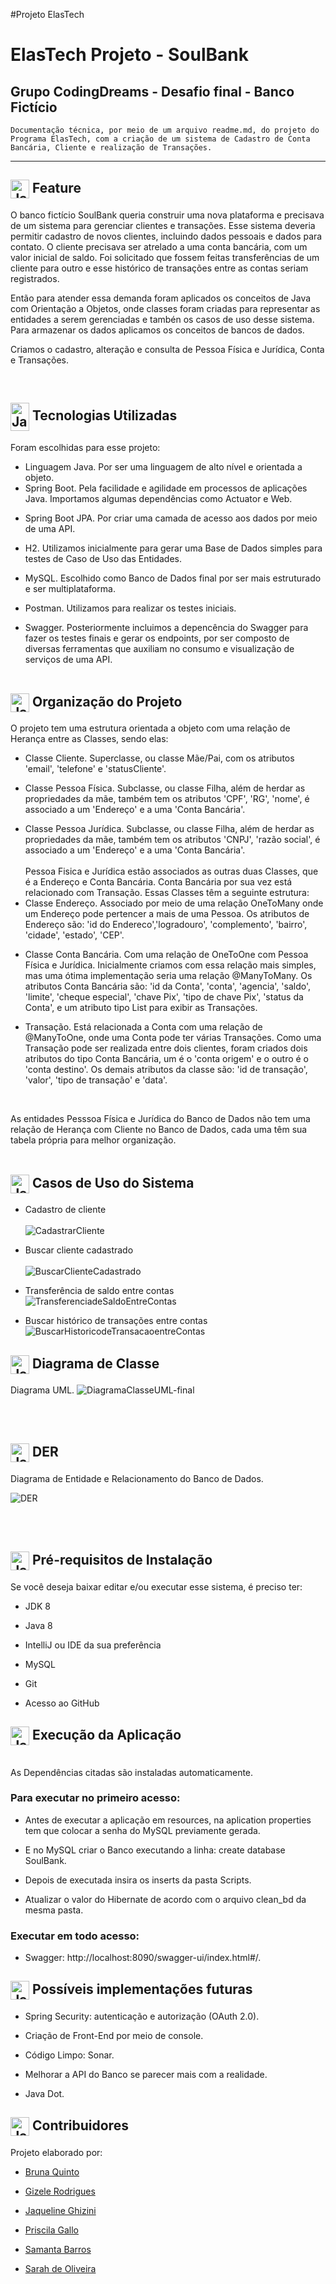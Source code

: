 #Projeto ElasTech
# ElasTech Projeto - SoulBank #
## Grupo CodingDreams - Desafio final - Banco Fictício ##

    Documentação técnica, por meio de um arquivo readme.md, do projeto do Programa ElasTech, com a criação de um sistema de Cadastro de Conta Bancária, Cliente e realização de Transações.

___
## <img align="center" alt="Jaque-Csharp" height="30" width="30" src="https://img.icons8.com/color/48/000000/light.png"> Feature 
<p>O banco fictício SoulBank queria construir uma nova plataforma e precisava de um sistema para gerenciar clientes e transações. Esse sistema deveria permitir cadastro de novos clientes, incluindo dados pessoais e dados para contato. O cliente precisava ser atrelado a uma conta bancária, com um valor inicial de saldo. Foi solicitado que fossem feitas transferências de um cliente para outro e esse histórico de transações entre as contas seriam registrados. </p>
<p>Então para atender essa demanda foram aplicados os conceitos de Java com Orientação a Objetos, onde classes foram criadas para representar as entidades a serem gerenciadas e tambén os casos de uso desse sistema. Para armazenar os dados aplicamos os conceitos de bancos de dados. </p>
<p>Criamos o cadastro, alteração e consulta de Pessoa Física e Jurídica, Conta e Transações.</p>
<br>

##  <img align="center" alt="Jaque-Csharp" height="45" width="30" src="https://www.vectorlogo.zone/logos/java/java-vertical.svg"> Tecnologias Utilizadas ##
Foram escolhidas para esse projeto:
+ Linguagem Java. Por ser uma linguagem de alto nível e orientada a objeto.
+ Spring Boot. Pela facilidade e agilidade em processos de aplicações Java. Importamos algumas dependências como Actuator e Web.
- Spring Boot JPA. Por criar uma camada de acesso aos dados por meio de uma API.
+ H2. Utilizamos inicialmente para gerar uma Base de Dados simples para testes de Caso de Uso das Entidades.
- MySQL. Escolhido como Banco de Dados final por ser mais estruturado e ser multiplataforma. 
+ Postman. Utilizamos para realizar os testes iniciais.
- Swagger. Posteriormente incluimos a depencência do Swagger para fazer os testes finais e gerar os endpoints, por ser composto de diversas ferramentas que auxiliam no consumo e visualização de serviços de uma API.
<br><br>

## <img align="center" alt="Jaque-vscode" height="30" width="30" src="https://img.icons8.com/color/48/000000/note.png" /> Organização do Projeto ##
O projeto tem uma estrutura orientada a objeto com uma relação de Herança entre as Classes, sendo elas:
+ Classe Cliente. Superclasse, ou classe Mãe/Pai, com os atributos 'email', 'telefone' e 'statusCliente'.
- Classe Pessoa Física. Subclasse, ou classe Filha, além de herdar as propriedades da mãe, também tem os atributos 'CPF', 'RG', 'nome', é associado a um 'Endereço' e a uma 'Conta Bancária'.
+ Classe Pessoa Jurídica. Subclasse, ou classe Filha, além de herdar as propriedades da mãe, também tem os atributos 'CNPJ', 'razão social', é associado a um 'Endereço' e a uma 'Conta Bancária'. 
<br><br>
Pessoa Fisica e Jurídica estão associados as outras duas Classes, que é a Endereço e Conta Bancária. Conta Bancária por sua vez está relacionado com Transação. Essas Classes têm a seguinte estrutura: 
+ Classe Endereço. Associado por meio de uma relação OneToMany onde um Endereço pode pertencer a mais de uma Pessoa. Os atributos de Endereço são: 'id do Endereco','logradouro', 'complemento', 'bairro', 'cidade', 'estado', 'CEP'.
- Classe Conta Bancária. Com uma relação de OneToOne com Pessoa Física e Jurídica. Inicialmente criamos com essa relação mais simples, mas uma ótima implementação seria uma relação @ManyToMany. Os atributos Conta Bancária são: 'id da Conta', 'conta', 'agencia', 'saldo', 'limite', 'cheque especial', 'chave Pix', 'tipo de chave Pix', 'status da Conta', e um atributo tipo List para exibir as Transações.
+ Transação. Está relacionada a Conta com uma relação de @ManyToOne, onde uma Conta pode ter várias Transações. Como uma Transação pode ser realizada entre dois clientes, foram criados dois atributos do tipo Conta Bancária, um é o 'conta origem' e o outro é o 'conta destino'. Os demais atributos da classe são: 'id de transação', 'valor', 'tipo de transação' e 'data'.
<br>

As entidades Pesssoa Física e Jurídica do Banco de Dados não tem uma relação de Herança com Cliente no Banco de Dados, cada uma têm sua tabela própria para melhor organização.
<br><br>

## <img align="center" alt="Jaque-vscode" height="30" width="30" src="https://img.icons8.com/color/48/000000/note.png" /> Casos de Uso do Sistema ##
+ Cadastro de cliente
<br><br>
![CadastrarCliente](https://user-images.githubusercontent.com/36826625/203323013-1d16d0b4-113f-4810-bdfd-12ad538ebd74.png)

+ Buscar cliente cadastrado
<br><br>
![BuscarClienteCadastrado](https://user-images.githubusercontent.com/36826625/203323775-89718da4-2774-425c-9e4e-a4e79d2c03ea.png)

+ Transferência de saldo entre contas
![TransferenciadeSaldoEntreContas](https://user-images.githubusercontent.com/36826625/203324536-fa1025f2-f449-47a4-951b-dd10a510f412.png)

+ Buscar histórico de transações entre contas
![BuscarHistoricodeTransacaoentreContas](https://user-images.githubusercontent.com/36826625/203325623-65cc41ba-46a5-4ce5-b41e-88e33575f53a.png)

## <img align="center" alt="Jaque-vscode" height="30" width="30" src="https://img.icons8.com/color/48/000000/note.png" /> Diagrama de Classe ##

Diagrama UML.
![DiagramaClasseUML-final](https://user-images.githubusercontent.com/36826625/203415962-ff65916a-cc80-4321-b56e-8fa6d72ce604.png)

<br><br>

## <img align="center" alt="Jaque-vscode" height="30" width="30" src="https://img.icons8.com/color/48/000000/note.png" /> DER ##

Diagrama de Entidade e Relacionamento do Banco de Dados.

![DER](https://user-images.githubusercontent.com/36826625/203319946-3bfd116c-8093-432b-a446-d983bad2561a.png)

<br><br>


## <img align="center" alt="Jaque-vscode" height="30" width="30" src="https://cdn.jsdelivr.net/gh/devicons/devicon/icons/vscode/vscode-original.svg" /> Pré-requisitos de Instalação ##

Se você deseja baixar editar e/ou executar esse sistema, é preciso ter:
- JDK 8
+ Java 8
- IntelliJ ou IDE da sua preferência
+ MySQL
- Git
+ Acesso ao GitHub


## <img align="center" alt="Jaque-vscode" height="30" width="30" src="https://img.icons8.com/fluency/48/000000/run-command.png" /> Execução da Aplicação ##

<br>As Dependências citadas são instaladas automaticamente.

### Para executar no primeiro acesso: ###

+ Antes de executar a aplicação em resources, na aplication properties tem que colocar a senha do MySQL previamente gerada.
- E no MySQL criar o Banco executando a linha: create database SoulBank.
+ Depois de executada insira os inserts da pasta Scripts.
- Atualizar o valor do Hibernate de acordo com o arquivo clean_bd da mesma pasta.

### Executar em todo acesso: ###

+ Swagger: http://localhost:8090/swagger-ui/index.html#/.

## <img align="center" alt="Jaque-vscode" height="30" width="30" src="https://img.icons8.com/color/48/000000/error--v1.png" /> Possíveis implementações futuras ##

+ Spring Security: autenticação e autorização (OAuth 2.0).
- Criação de Front-End por meio de console.
+ Código Limpo: Sonar.
- Melhorar a API do Banco se parecer mais com a realidade.
+ Java Dot.



## <img align="center" alt="Jaque-vscode" height="30" width="30" src="https://img.icons8.com/fluency/48/000000/handshake.png" /> Contribuidores ##

Projeto elaborado por: 
+ <a href="https://github.com/Bruna-Quinto-Marsiaj">Bruna Quinto</a>

+ <a href="https://github.com/gizele233">Gizele Rodrigues</a>

+ <a href="https://github.com/jaqueline-ghizini">Jaqueline Ghizini</a>

+ <a href="https://github.com/priscilagf">Priscila Gallo</a>

+ <a href="https://github.com/SamantaBarrosC">Samanta Barros</a>

+ <a href="https://github.com/srhgeorgia.Projeto">Sarah de Oliveira</a>

